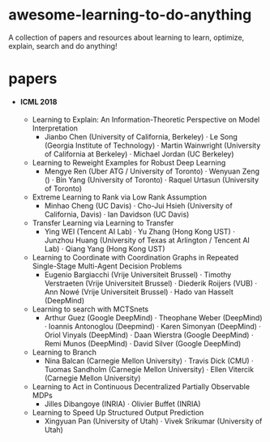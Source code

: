 # awesome-learning-to-do-anything
A collection of papers and resources about learning to learn, optimize, explain, search and do anything!

# papers
+ #### ICML 2018
  + Learning to Explain: An Information-Theoretic Perspective on Model Interpretation
    - Jianbo Chen (University of California, Berkeley) · Le Song (Georgia Institute of Technology) · Martin Wainwright (University of California at Berkeley) · Michael Jordan (UC Berkeley)
  + Learning to Reweight Examples for Robust Deep Learning
    - Mengye Ren (Uber ATG / University of Toronto) · Wenyuan Zeng () · Bin Yang (University of Toronto) · Raquel Urtasun (University of Toronto)
  + Extreme Learning to Rank via Low Rank Assumption
    - Minhao Cheng (UC Davis) · Cho-Jui Hsieh (University of California, Davis) · Ian Davidson (UC Davis)
  + Transfer Learning via Learning to Transfer
    - Ying WEI (Tencent AI Lab) · Yu Zhang (Hong Kong UST) · Junzhou Huang (University of Texas at Arlington / Tencent AI Lab) · Qiang Yang (Hong Kong UST)
  + Learning to Coordinate with Coordination Graphs in Repeated Single-Stage Multi-Agent Decision Problems
    - Eugenio Bargiacchi (Vrije Universiteit Brussel) · Timothy Verstraeten (Vrije Universiteit Brussel) · Diederik Roijers (VUB) · Ann Nowé (Vrije Universiteit Brussel) · Hado van Hasselt (DeepMind)
  + Learning to search with MCTSnets
    - Arthur Guez (Google DeepMind) · Theophane Weber (DeepMind) · Ioannis Antonoglou (Deepmind) · Karen Simonyan (DeepMind) · Oriol Vinyals (DeepMind) · Daan Wierstra (Google DeepMind) · Remi Munos (DeepMind) · David Silver (Google DeepMind)
  + Learning to Branch
    - Nina Balcan (Carnegie Mellon University) · Travis Dick (CMU) · Tuomas Sandholm (Carnegie Mellon University) · Ellen Vitercik (Carnegie Mellon University)
  + Learning to Act in Continuous Decentralized Partially Observable MDPs
    - Jilles Dibangoye (INRIA) · Olivier Buffet (INRIA)
  + Learning to Speed Up Structured Output Prediction
    - Xingyuan Pan (University of Utah) · Vivek Srikumar (University of Utah)
  
  
